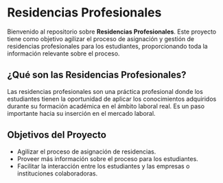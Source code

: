# Residencias Profesionales

Bienvenido al repositorio sobre **Residencias Profesionales**. Este proyecto tiene como objetivo agilizar el proceso de asignación y gestión de residencias profesionales para los estudiantes, proporcionando toda la información relevante sobre el proceso.

## ¿Qué son las Residencias Profesionales?

Las residencias profesionales son una práctica profesional donde los estudiantes tienen la oportunidad de aplicar los conocimientos adquiridos durante su formación académica en el ámbito laboral real. Es un paso importante hacia su inserción en el mercado laboral.

## Objetivos del Proyecto

- Agilizar el proceso de asignación de residencias.
- Proveer más información sobre el proceso para los estudiantes.
- Facilitar la interacción entre los estudiantes y las empresas o instituciones colaboradoras.

